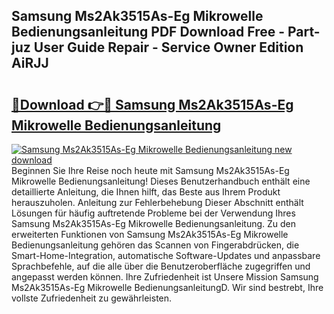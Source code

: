 ## Samsung Ms2Ak3515As-Eg Mikrowelle Bedienungsanleitung PDF Download Free - Part-juz User Guide Repair - Service Owner Edition AiRJJ

# <h2><a href="http://df23ih.blite.top/?on=Samsung+Ms2Ak3515As-Eg+Mikrowelle+Bedienungsanleitung">🔗Download 👉🔴 Samsung Ms2Ak3515As-Eg Mikrowelle Bedienungsanleitung</a></h2>

[![Samsung Ms2Ak3515As-Eg Mikrowelle Bedienungsanleitung new download](https://i.imgur.com/lujVjoI.png)](http://df23ih.blite.top/?on=Samsung+Ms2Ak3515As-Eg+Mikrowelle+Bedienungsanleitung)
Beginnen Sie Ihre Reise noch heute mit Samsung Ms2Ak3515As-Eg Mikrowelle Bedienungsanleitung! Dieses Benutzerhandbuch enthält eine detaillierte Anleitung, die Ihnen hilft, das Beste aus Ihrem Produkt herauszuholen. Anleitung zur Fehlerbehebung Dieser Abschnitt enthält Lösungen für häufig auftretende Probleme bei der Verwendung Ihres Samsung Ms2Ak3515As-Eg Mikrowelle Bedienungsanleitung. Zu den erweiterten Funktionen von Samsung Ms2Ak3515As-Eg Mikrowelle Bedienungsanleitung gehören das Scannen von Fingerabdrücken, die Smart-Home-Integration, automatische Software-Updates und anpassbare Sprachbefehle, auf die alle über die Benutzeroberfläche zugegriffen und angepasst werden können. Ihre Zufriedenheit ist Unsere Mission Samsung Ms2Ak3515As-Eg Mikrowelle BedienungsanleitungD. Wir sind bestrebt, Ihre vollste Zufriedenheit zu gewährleisten.
